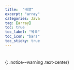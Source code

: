 ```yaml
---
title:  "배열"
excerpt: "array"
categories: Java
tag: [array]
toc: true
toc_label: "목록"
toc_icon: "bars"
toc_sticky: true
---
```


# 
{: .notice--warning .text-center}

